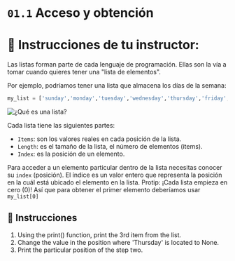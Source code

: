 # `01.1` Acceso y obtención

# 📝 Instrucciones de tu instructor:

Las listas forman parte de cada lenguaje de programación. Ellas son la vía a tomar cuando quieres tener una "lista de elementos".

Por ejemplo, podríamos tener una lista que almacena los días de la semana:
```py
my_list = ['sunday','monday','tuesday','wednesday','thursday','friday','saturday']
```

![¿Qué es una lista?](http://i.imgur.com/DbmSOHT.png)

Cada lista tiene las siguientes partes:
- `Items`: son los valores reales en cada posición de la lista.
- `Length`: es el tamaño de la lista, el número de elementos (items).
- `Index`: es la posición de un elemento.

Para acceder a un elemento particular dentro de la lista necesitas conocer su `index` (posición).
El índice es un valor entero que representa la posición en la cuál está ubicado el elemento en la lista.
Protip: ¡Cada lista empieza en cero (0)! Así que para obtener el primer elemento deberíamos usar `my_list[0]`

## 📝 Instrucciones

1. Using the print() function, print the 3rd item from the list.
2. Change the value in the position where 'Thursday' is located to None.
3. Print the particular position of the step two.
